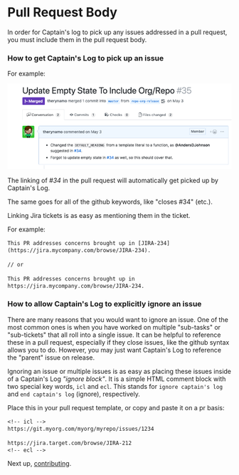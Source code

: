 # Pull Request Body

In order for Captain's log to pick up any issues addressed in a pull request, you must include them in the pull request body.

### How to get Captain's Log to pick up an issue

For example:

![ ](../static/pr-example.png)

The linking of _#34_ in the pull request will automatically get picked up by Captain's Log. 

The same goes for all of the github keywords, like "closes #34" (etc.).

Linking Jira tickets is as easy as mentioning them in the ticket.

For example:

```
This PR addresses concerns brought up in [JIRA-234](https://jira.mycompany.com/browse/JIRA-234).

// or

This PR addresses concerns brought up in https://jira.mycompany.com/browse/JIRA-234.
```

### How to allow Captain's Log to explicitly ignore an issue 

There are many reasons that you would want to ignore an issue. One of the most common ones is when you have worked on multiple "sub-tasks" or "sub-tickets" that all roll into a single issue. It can be helpful to reference these in a pull request, especially if they close issues, like the github syntax allows you to do. However, you may just want Captain's Log to reference the "parent" issue on release. 

Ignoring an issue or multiple issues is as easy as placing these issues inside of a Captain's Log _"ignore block"_. It is a simple HTML comment block with two special key words, `icl` and `ecl`. This stands for `ignore captain's log` and `end captain's log` (ignore), respectively. 

Place this in your pull request template, or copy and paste it on a pr basis:

```
<!-- icl -->
https://git.myorg.com/myorg/myrepo/issues/1234

https://jira.target.com/browse/JIRA-212
<!-- ecl -->
```

Next up, [contributing](/contributing/).
